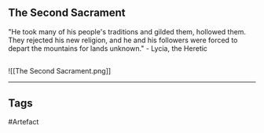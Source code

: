 ## The Second Sacrament
"He took many of his people's traditions and gilded them, hollowed them. They
rejected his new religion, and he and his followers were forced to depart the
mountains for lands unknown."
\- Lycia, the Heretic
## 
![[The Second Sacrament.png]]

---
## Tags
#Artefact